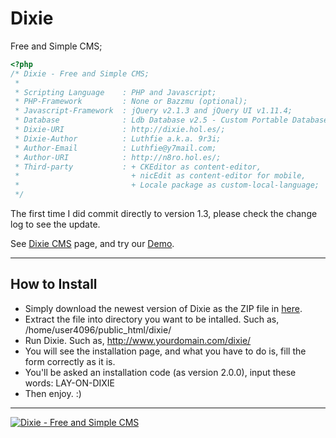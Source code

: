 Dixie
=====
Free and Simple CMS;

```php
<?php
/* Dixie - Free and Simple CMS;
 *
 * Scripting Language    : PHP and Javascript;
 * PHP-Framework         : None or Bazzmu (optional);
 * Javascript-Framework  : jQuery v2.1.3 and jQuery UI v1.11.4;
 * Database              : Ldb Database v2.5 - Custom Portable Database;
 * Dixie-URI             : http://dixie.hol.es/;
 * Dixie-Author          : Luthfie a.k.a. 9r3i;
 * Author-Email          : Luthfie@y7mail.com;
 * Author-URI            : http://n8ro.hol.es/;
 * Third-party           : + CKEditor as content-editor,
 *                         + nicEdit as content-editor for mobile,
 *                         + Locale package as custom-local-language;
 */

```


The first time I did commit directly to version 1.3, please check the change log to see the update.

See [Dixie CMS](http://dixie.hol.es/ "Dixie CMS") page,
and try our [Demo](http://dixie.hol.es/demo/ "Demo of Dixie CMS").

-----
## How to Install

+ Simply download the newest version of Dixie as the ZIP file in [here](http://dixie.hol.es/blog/ "Dixie CMS").
+ Extract the file into directory you want to be intalled. Such as, /home/user4096/public_html/dixie/
+ Run Dixie. Such as, http://www.yourdomain.com/dixie/
+ You will see the installation page, and what you have to do is, fill the form correctly as it is.
+ You'll be asked an installation code (as version 2.0.0), input these words: LAY-ON-DIXIE
+ Then enjoy. :)

-----

[![Dixie - Free and Simple CMS](http://dixie.hol.es/blog/public_html/images/dixie-black.png)](http://dixie.hol.es/ "Dixie CMS")
